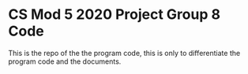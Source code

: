# CS Mod 5 2020 Project Group 8 Code

This is the repo of the the program code, this is only to differentiate the program code and the documents.